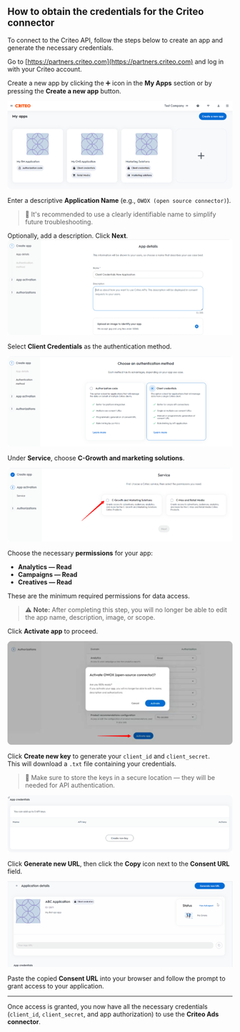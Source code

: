 ## How to obtain the credentials for the Criteo connector

To connect to the Criteo API, follow the steps below to create an app and generate the necessary credentials.

Go to [https://partners.criteo.com](https://partners.criteo.com) and log in with your Criteo account.

Create a new app by clicking the ➕ icon in the **My Apps** section or by pressing the **Create a new app** button.  

![Criteo Create App](res/criteo_createapp.png)

Enter a descriptive **Application Name** (e.g., `OWOX (open source connector)`).  
> 📌 It's recommended to use a clearly identifiable name to simplify future troubleshooting.

Optionally, add a description. Click **Next**.  
![Criteo App Name](res/criteo_appname.png)

Select **Client Credentials** as the authentication method.  

![Criteo Client Auth](res/criteo_clientauth.png)

Under **Service**, choose **C-Growth and marketing solutions**.  

![Criteo Service](res/criteo_service.png)

Choose the necessary **permissions** for your app:

- **Analytics — Read**
- **Campaigns — Read**
- **Creatives — Read**

These are the minimum required permissions for data access.

> ⚠️ **Note:** After completing this step, you will no longer be able to edit the app name, description, image, or scope.

Click **Activate app** to proceed.  

![Criteo Activate](res/criteo_activate.png)

Click **Create new key** to generate your `client_id` and `client_secret`.  
This will download a `.txt` file containing your credentials.

> 🔐 Make sure to store the keys in a secure location — they will be needed for API authentication.  

![Criteo New Key](res/criteo_newkey.png)

Click **Generate new URL**, then click the **Copy** icon next to the **Consent URL** field.  

![Criteo Consent URL](res/criteo-consenturl.gif)

Paste the copied **Consent URL** into your browser and follow the prompt to grant access to your application.

---

Once access is granted, you now have all the necessary credentials (`client_id`, `client_secret`, and app authorization) to use the **Criteo Ads connector**.